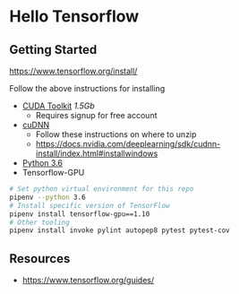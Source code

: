 # Hello Tensorflow

## Getting Started

https://www.tensorflow.org/install/

Follow the above instructions for installing

 - [CUDA Toolkit](https://docs.nvidia.com/cuda/cuda-installation-guide-microsoft-windows/) _1.5Gb_
     - Requires signup for free account
 - [cuDNN](https://developer.nvidia.com/cudnn) 
    - Follow these instructions on where to unzip
    - https://docs.nvidia.com/deeplearning/sdk/cudnn-install/index.html#installwindows
 - [Python 3.6](https://www.python.org/downloads/release/python-366/)
 - Tensorflow-GPU

 ```bash
 # Set python virtual environment for this repo
 pipenv --python 3.6
 # Install specific version of TensorFlow
 pipenv install tensorflow-gpu==1.10
 # Other tooling
 pipenv install invoke pylint autopep8 pytest pytest-cov
 ```

## Resources

 - https://www.tensorflow.org/guides/